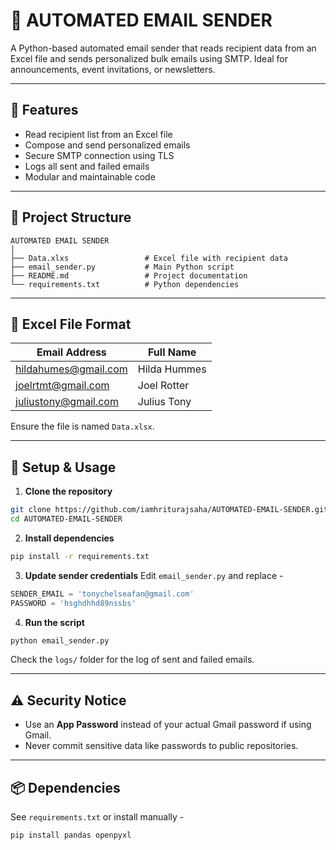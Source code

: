 # 📧 AUTOMATED EMAIL SENDER

A Python-based automated email sender that reads recipient data from an Excel file and sends personalized bulk emails using SMTP. Ideal for announcements, event invitations, or newsletters.

---

## 🚀 Features

- Read recipient list from an Excel file
- Compose and send personalized emails
- Secure SMTP connection using TLS
- Logs all sent and failed emails
- Modular and maintainable code

---

## 📁 Project Structure

```
AUTOMATED EMAIL SENDER
│
├── Data.xlxs                 # Excel file with recipient data       
├── email_sender.py           # Main Python script
├── README.md                 # Project documentation              
└── requirements.txt          # Python dependencies
```

---

## 📄 Excel File Format

| Email Address         | Full Name     |
|-----------------------|---------------|
| hildahumes@gmail.com  | Hilda Hummes  |
| joelrtmt@gmail.com    | Joel Rotter   |
| juliustony@gmail.com  | Julius Tony   |

Ensure the file is named `Data.xlsx`.

---

## 🔐 Setup & Usage

1. **Clone the repository**
```bash
git clone https://github.com/iamhriturajsaha/AUTOMATED-EMAIL-SENDER.git
cd AUTOMATED-EMAIL-SENDER
```

2. **Install dependencies**
```bash
pip install -r requirements.txt
```

3. **Update sender credentials**
Edit `email_sender.py` and replace -
```python
SENDER_EMAIL = 'tonychelseafan@gmail.com'
PASSWORD = 'hsghdhhd89nssbs'
```

4. **Run the script**
```bash
python email_sender.py
```

Check the `logs/` folder for the log of sent and failed emails.

---

## ⚠️ Security Notice
- Use an **App Password** instead of your actual Gmail password if using Gmail.
- Never commit sensitive data like passwords to public repositories.

---

## 📦 Dependencies
See `requirements.txt` or install manually -
```bash
pip install pandas openpyxl
```


